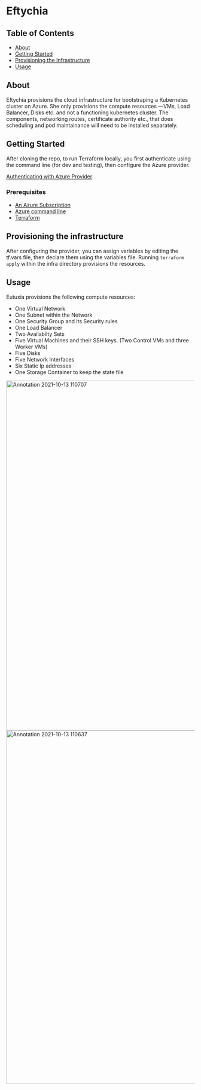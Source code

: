
# Eftychia

## Table of Contents
+ [About](#about)
+ [Getting Started](#getting_started)
+ [Provisioning the Infrastructure](#provision_infra)
+ [Usage](#usage)

## About <a name = "about"></a>
Eftychia provisions the cloud infrastructure for bootstraping a Kubernetes cluster on Azure. She only provisions the compute resources —VMs, Load Balancer, Disks etc. and not a functioning kubernetes cluster.
The components, networking routes, certificate authority etc., that does scheduling and pod maintainance will need to be installed separately.


## Getting Started <a name = "getting_started"></a>
After cloning the repo, to run Terraform locally, you first authenticate using the command line (for dev and testing), then configure the Azure provider.

[Authenticating with Azure Provider](https://registry.terraform.io/providers/hashicorp/azurerm/latest/docs/guides/azure_cli)

### Prerequisites
* [An Azure Subscription ](https://signup.azure.com/signup?offer=ms-azr-0044p&appId=102&ref=azureplat-generic&redirectURL=https%3A%2F%2Fazure.microsoft.com%2Fen-gb%2Fget-started%2Fwelcome-to-azure%2F&l=en-gb&correlationId=806a9c175f4749a2ad067a2ff7b52cad)
* [Azure command line](https://docs.microsoft.com/en-us/cli/azure/install-azure-cli)
* [Terraform](https://learn.hashicorp.com/tutorials/terraform/install-cli)

## Provisioning the infrastructure <a name = "provision_infra"></a>

After configuring the provider, you can assign variables by editing the tf.vars file, then declare them using the variables file.
Running `terraform apply` within the infra directory provisions the resources.

## Usage <a name = "usage"></a>

Eutuxia provisions the following compute resources:
* One Virtual Network
* One Subnet within the Network
* One Security Group and its Security rules
* One Load Balancer
* Two Availabilty Sets
* Five Virtual Machines and their SSH keys. (Two Control VMs and three Worker VMs)
* Five Disks
* Five Network Interfaces
* Six Static Ip addresses
* One Storage Container to keep the state file

<img width="935" alt="Annotation 2021-10-13 110707" src="https://user-images.githubusercontent.com/78366369/143015222-f56e8077-ec43-4f81-ba15-dde417af8cd8.png">

<img width="945" alt="Annotation 2021-10-13 110637" src="https://user-images.githubusercontent.com/78366369/143015267-3b585018-3d4f-49eb-a104-b2f13e5176f8.png">
